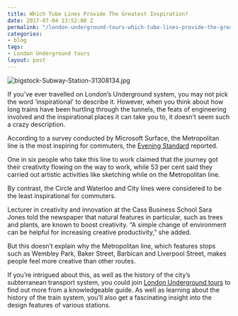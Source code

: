 ```yaml
---
title: Which Tube Lines Provide The Greatest Inspiration?
date: 2017-07-04 13:52:00 Z
permalink: "/london-underground-tours-which-tube-lines-provide-the-greatest-inspiration/"
categories:
- blog
tags:
- London Underground tours
layout: post
---
```


![bigstock-Subway-Station-31308134.jpg](/uploads/bigstock-Subway-Station-31308134.jpg)

If you’ve ever travelled on London’s Underground system, you may not pick the word ‘inspirational’ to describe it. However, when you think about how long trains have been hurtling through the tunnels, the feats of engineering involved and the inspirational places it can take you to, it doesn’t seem such a crazy description.

According to a survey conducted by Microsoft Surface, the Metropolitan line is the most inspiring for commuters, the [Evening Standard](http://www.standard.co.uk/news/london/londons-most-inspirational-tube-line-revealed-a3576236.html) reported.

One in six people who take this line to work claimed that the journey got their creativity flowing on the way to work, while 53 per cent said they carried out artistic activities like sketching while on the Metropolitan line.

By contrast, the Circle and Waterloo and City lines were considered to be the least inspirational for commuters.

Lecturer in creativity and innovation at the Cass Business School Sara Jones told the newspaper that natural features in particular, such as trees and plants, are known to boost creativity. “A simple change of environment can be helpful for increasing creative productivity,” she added.

But this doesn’t explain why the Metropolitan line, which features stops such as Wembley Park, Baker Street, Barbican and Liverpool Street, makes people feel more creative than other routes.

If you’re intrigued about this, as well as the history of the city’s subterranean transport system, you could join [London Underground tours](http://www.insider-london.co.uk/tours/london-underground-and-tube-tour/) to find out more from a knowledgeable guide. As well as learning about the history of the train system, you’ll also get a fascinating insight into the design features of various stations.
